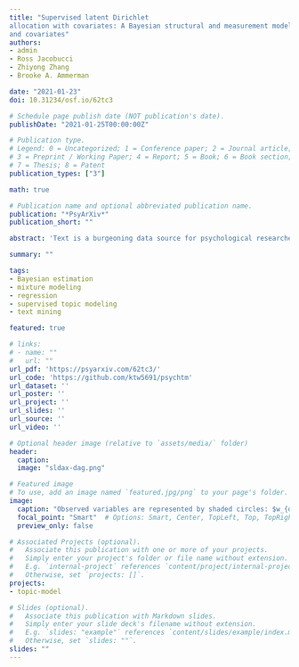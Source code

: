 ```yaml
---
title: "Supervised latent Dirichlet
allocation with covariates: A Bayesian structural and measurement model of text
and covariates"
authors:
- admin
- Ross Jacobucci
- Zhiyong Zhang
- Brooke A. Ammerman

date: "2021-01-23"
doi: 10.31234/osf.io/62tc3

# Schedule page publish date (NOT publication's date).
publishDate: "2021-01-25T00:00:00Z"

# Publication type.
# Legend: 0 = Uncategorized; 1 = Conference paper; 2 = Journal article;
# 3 = Preprint / Working Paper; 4 = Report; 5 = Book; 6 = Book section;
# 7 = Thesis; 8 = Patent
publication_types: ["3"]

math: true

# Publication name and optional abbreviated publication name.
publication: "*PsyArXiv*"
publication_short: ""

abstract: 'Text is a burgeoning data source for psychological researchers, but little methodological research has focused on adapting popular modeling approaches for text to the context of psychological research. One popular measurement model for text, topic modeling, uses a latent mixture model to represent topics underlying a body of documents. Recently, psychologists have studied relationships between these topics and other psychological measures by using estimates of the topics as regression predictors along with other manifest variables. While similar two-stage approaches involving estimated latent variables are known to yield biased estimates and incorrect standard errors, two-stage topic modeling approaches have received limited statistical study and, as we show, are subject to the same problems. To address these problems, we proposed a novel statistical model --- supervised latent Dirichlet allocation with covariates (SLDAX) --- that jointly incorporates a latent variable measurement model of text and a structural regression model to allow the latent topics and other manifest variables to serve as predictors of an outcome. Using a simulation study with data characteristics consistent with psychological text data, we found that SLDAX estimates were generally more accurate and more efficient. To illustrate the application of SLDAX and a two-stage approach, we provide an empirical clinical application to compare the application of both the two-stage and SLDAX approaches. Finally, we implemented the SLDAX model in an open-source R package to facilitate its use and further study.'

summary: ""

tags:
- Bayesian estimation
- mixture modeling
- regression
- supervised topic modeling
- text mining

featured: true

# links:
# - name: ""
#   url: ""
url_pdf: 'https://psyarxiv.com/62tc3/'
url_code: 'https://github.com/ktw5691/psychtm'
url_dataset: ''
url_poster: ''
url_project: ''
url_slides: ''
url_source: ''
url_video: ''

# Optional header image (relative to `assets/media/` folder)
header:
  caption:
  image: "sldax-dag.png"

# Featured image
# To use, add an image named `featured.jpg/png` to your page's folder. 
image:
  caption: "Observed variables are represented by shaded circles: $w_{dn}$ denotes the $n$th word in document $d$; for subject $d$, $\\vec{x}_d$ denotes $p$ predictor scores and $y_d$ denotes the outcome for subject $d$. Latent variables are represented by unshaded circles: $z_{dn}$ denotes topic assignments for each word in each document; $\\vec{\\theta}_d$ denotes the $K$ topic proportions for each document; $\\vec{\\beta}_k$ denotes the $V$ topic-word probabilities for topic $k$; $\\vec{\\eta}$ denotes the regression coefficients relating $\\vec{x}_d$ and $\\vec{\\bar{z}}_d$ to $y_d$; $\\sigma^2$ denotes the residual variance of $Y$. Fixed parameters are represented by dots: $\\vec{\\alpha}$ denotes the hyperparameters of the topic probabilities; $\\vec{\\gamma}$ denotes the hyperparameters of the topic-word probabilities; $\\vec{\\mu}_0$ and $\\vec{\\Sigma}_0$ denote the prior mean vector and covariance matrix of $\\vec{\\eta}$, respectively; $a_0$ and $b_0$ are the shape and rate hyperparameters for $\\sigma^2$. A set of (conditionally) independent replicates (i.e., words given topics; documents; word probabilities given a topic) is represented by a rectangle."
  focal_point: "Smart"  # Options: Smart, Center, TopLeft, Top, TopRight, Left, Right, BottomLeft, Bottom, BottomRight
  preview_only: false

# Associated Projects (optional).
#   Associate this publication with one or more of your projects.
#   Simply enter your project's folder or file name without extension.
#   E.g. `internal-project` references `content/project/internal-project/index.md`.
#   Otherwise, set `projects: []`.
projects:
- topic-model

# Slides (optional).
#   Associate this publication with Markdown slides.
#   Simply enter your slide deck's filename without extension.
#   E.g. `slides: "example"` references `content/slides/example/index.md`.
#   Otherwise, set `slides: ""`.
slides: ""
---
```

